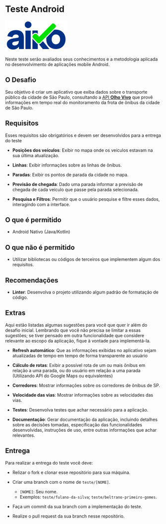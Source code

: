 # Teste Android

![Aiko](app/src/main/res/mipmap-hdpi/aiko.png)

Neste teste serão avaliados seus conhecimentos e a metodologia aplicada no desenvolvimento de aplicações mobile Android.

## O Desafio

Seu objetivo é criar um aplicativo que exiba dados sobre o transporte público da cidade de São Paulo, consultando a [API **Olho Vivo**](api.md) que provê informações em tempo real do monitoramento da frota de ônibus da cidade de São Paulo.

## Requisitos

Esses requisitos são obrigatórios e devem ser desenvolvidos para a entrega do teste

* **Posições dos veículos**: Exibir no mapa onde os veículos estavam na sua última atualização.

* **Linhas**: Exibir informações sobre as linhas de ônibus.

* **Paradas**: Exibir os pontos de parada da cidade no mapa.

* **Previsão de chegada**: Dado uma parada informar a previsão de chegada de cada veículo que passe pela parada selecionada.

* **Pesquisa e Filtros**: Permitir que o usuário pesquise e filtre esses dados, interagindo com a interface.

## O que é permitido

* Android Nativo (Java/Kotlin)

## O que não é permitido

* Utilizar bibliotecas ou códigos de terceiros que implementem algum dos requisitos.

## Recomendações

* **Linter**: Desenvolva o projeto utilizando algum padrão de formatação de código.

## Extras

Aqui estão listadas algumas sugestões para você que quer ir além do desafio inicial. Lembrando que você não precisa se limitar a essas sugestões; se tiver pensado em outra funcionalidade que considere relevante ao escopo da aplicação, fique à vontade para implementá-la.

* **Refresh automático**: Que as informações exibidas no aplicativo sejam atualizadas de tempo em tempo de forma transparente ao usuário

* **Cálculo de rotas**: Exibir a possível rota de um ou mais ônibus em relação a uma parada, ou do usuário em relação a uma parada (Utilizando API do Google Maps ou equivalentes)

* **Corredores**: Mostrar informações sobre os corredores de ônibus de SP.

* **Velocidade das vias**: Mostrar informações sobre as velocidades das vias.

* **Testes**: Desenvolva testes que achar necessário para a aplicação.

* **Documentação**: Gerar documentação da aplicação, incluindo detalhes sobre as decisões tomadas, especificação das funcionalidades desenvolvidas, instruções de uso, entre outras informações que achar relevantes.

## Entrega

Para realizar a entrega do teste você deve:

* Relizar o fork e clonar esse repositório para sua máquina.
  
* Criar uma branch com o nome de `teste/[NOME]`.
  * `[NOME]`: Seu nome.
  * Exemplos: `teste/fulano-da-silva`; `teste/beltrano-primeiro-gomes`.
  
* Faça um commit da sua branch com a implementação do teste.
  
* Realize o pull request da sua branch nesse repositório.
